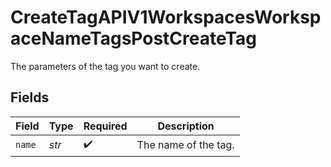 # CreateTagAPIV1WorkspacesWorkspaceNameTagsPostCreateTag

The parameters of the tag you want to create.


## Fields

| Field                | Type                 | Required             | Description          |
| -------------------- | -------------------- | -------------------- | -------------------- |
| `name`               | *str*                | :heavy_check_mark:   | The name of the tag. |